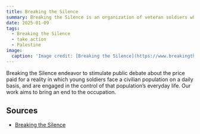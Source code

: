 ```yaml
---
title: Breaking the Silence
summary: Breaking the Silence is an organization of veteran soldiers who have served in the Israeli military since the start of the Second Intifada and have taken it upon themselves to expose the public to the reality of everyday life in the Occupied Territories.
date: 2025-01-09
tags:
  - Breaking the Silence
  - take action
  - Palestine
image:
  caption: 'Image credit: [Breaking the Silence](https://www.breakingthesilence.org.il)'
---
```


Breaking the Silence endeavor to stimulate public debate about the price paid for a reality in which young soldiers face a civilian population on a daily basis, and are engaged in the control of that population’s everyday life. Our work aims to bring an end to the occupation. 

## Sources

- [Breaking the Silence](https://www.breakingthesilence.org.il/)